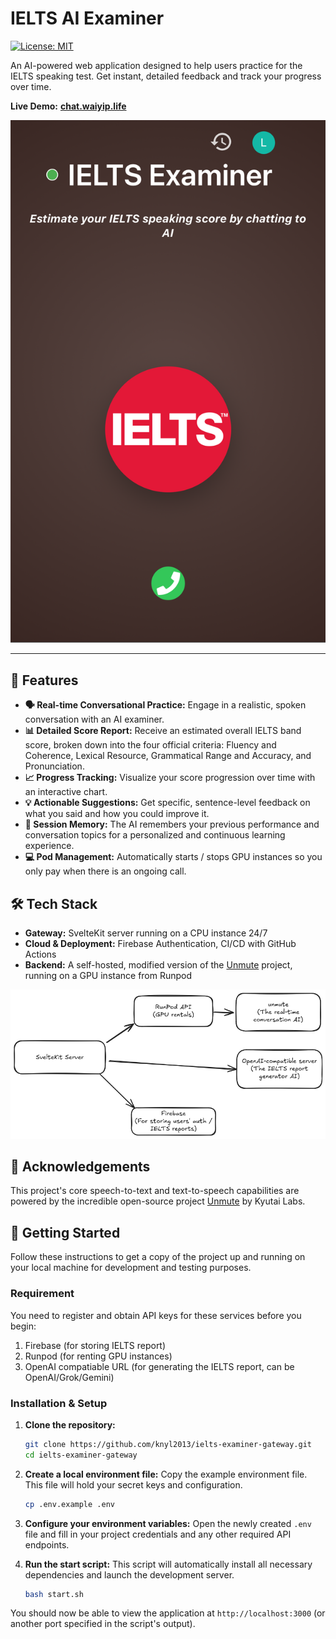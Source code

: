 # IELTS AI Examiner

[![License: MIT](https://img.shields.io/badge/License-MIT-yellow.svg)](https://opensource.org/licenses/MIT)

An AI-powered web application designed to help users practice for the IELTS speaking test. Get instant, detailed feedback and track your progress over time.

**Live Demo:** **[chat.waiyip.life](https://chat.waiyip.life)**

![Phone Call Screen](./static/screenshots/call.png)

---

## 🌟 Features

*   **🗣️ Real-time Conversational Practice:** Engage in a realistic, spoken conversation with an AI examiner.
*   **📊 Detailed Score Report:** Receive an estimated overall IELTS band score, broken down into the four official criteria: Fluency and Coherence, Lexical Resource, Grammatical Range and Accuracy, and Pronunciation.
*   **📈 Progress Tracking:** Visualize your score progression over time with an interactive chart.
*   **💡 Actionable Suggestions:** Get specific, sentence-level feedback on what you said and how you could improve it.
*   **🧠 Session Memory:** The AI remembers your previous performance and conversation topics for a personalized and continuous learning experience.
*   **💻 Pod Management:** Automatically starts / stops GPU instances so you only pay when there is an ongoing call.

## 🛠️ Tech Stack

*   **Gateway:** SvelteKit server running on a CPU instance 24/7
*   **Cloud & Deployment:** Firebase Authentication, CI/CD with GitHub Actions
*   **Backend:** A self-hosted, modified version of the [Unmute](https://github.com/kyutai-labs/unmute) project, running on a GPU instance from Runpod

![tech stack](./techstack.png)

## 🙏 Acknowledgements

This project's core speech-to-text and text-to-speech capabilities are powered by the incredible open-source project [Unmute](https://github.com/kyutai-labs/unmute) by Kyutai Labs. 

## 🚀 Getting Started

Follow these instructions to get a copy of the project up and running on your local machine for development and testing purposes.

### Requirement
You need to register and obtain API keys for these services before you begin:
1) Firebase (for storing IELTS report)
2) Runpod (for renting GPU instances)
3) OpenAI compatiable URL (for generating the IELTS report, can be OpenAI/Grok/Gemini)

### Installation & Setup

1.  **Clone the repository:**
    ```bash
    git clone https://github.com/knyl2013/ielts-examiner-gateway.git
    cd ielts-examiner-gateway
    ```

2.  **Create a local environment file:**
    Copy the example environment file. This file will hold your secret keys and configuration.
    ```bash
    cp .env.example .env
    ```

3.  **Configure your environment variables:**
    Open the newly created `.env` file and fill in your project credentials and any other required API endpoints.

4.  **Run the start script:**
    This script will automatically install all necessary dependencies and launch the development server.
    ```bash
    bash start.sh
    ```

You should now be able to view the application at `http://localhost:3000` (or another port specified in the script's output).
